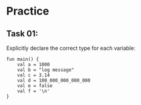 # Practice

## Task 01:

Explicitly declare the correct type for each variable:

```
fun main() {
    val a = 1000
    val b = "log message"
    val c = 3.14
    val d = 100_000_000_000_000
    val e = false
    val f = '\n'
}
```
